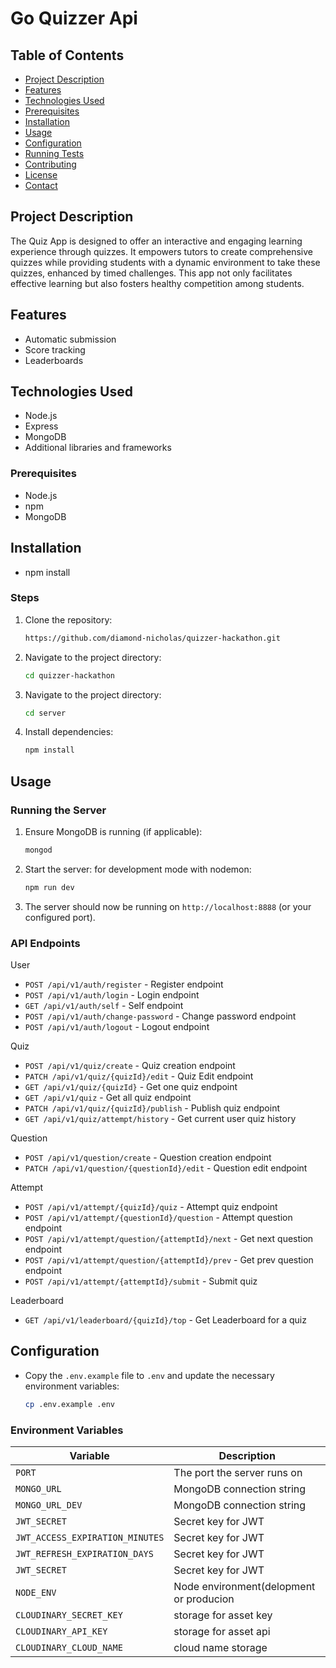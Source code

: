# Go Quizzer Api

## Table of Contents

- [Project Description](#project-description)
- [Features](#features)
- [Technologies Used](#technologies-used)
- [Prerequisites](#prerequisites)
- [Installation](#installation)
- [Usage](#usage)
- [Configuration](#configuration)
- [Running Tests](#running-tests)
- [Contributing](#contributing)
- [License](#license)
- [Contact](#contact)

## Project Description

The Quiz App is designed to offer an interactive and engaging learning experience through quizzes. It empowers tutors to create comprehensive quizzes while providing students with a dynamic environment to take these quizzes, enhanced by timed challenges. This app not only facilitates effective learning but also fosters healthy competition among students.

## Features

- Automatic submission
- Score tracking
- Leaderboards

## Technologies Used

- Node.js
- Express
- MongoDB 
- Additional libraries and frameworks

### Prerequisites

- Node.js
- npm 
- MongoDB

## Installation

- npm install

### Steps

1. Clone the repository:
    ```bash
    https://github.com/diamond-nicholas/quizzer-hackathon.git
    ```
2. Navigate to the project directory:
    ```bash
    cd quizzer-hackathon
    ```
3. Navigate to the project directory:
    ```bash
    cd server
    ```
4. Install dependencies:
    ```bash
    npm install
    ```

## Usage

### Running the Server

1. Ensure MongoDB is running (if applicable):
    ```bash
    mongod
    ```
2. Start the server:
   for development mode with nodemon:
    ```bash
    npm run dev
    ```
3. The server should now be running on `http://localhost:8888` (or your configured port).

### API Endpoints

User
- `POST /api/v1/auth/register` - Register endpoint
- `POST /api/v1/auth/login` - Login endpoint
- `GET /api/v1/auth/self` - Self endpoint
- `POST /api/v1/auth/change-password` - Change password endpoint
- `POST /api/v1/auth/logout` - Logout endpoint

Quiz
- `POST /api/v1/quiz/create` - Quiz creation endpoint
- `PATCH /api/v1/quiz/{quizId}/edit` - Quiz Edit endpoint
- `GET /api/v1/quiz/{quizId}` - Get one quiz endpoint
- `GET /api/v1/quiz` - Get all quiz endpoint
- `PATCH /api/v1/quiz/{quizId}/publish` - Publish quiz endpoint
- `GET /api/v1/quiz/attempt/history` - Get current user quiz history

Question
- `POST /api/v1/question/create` - Question creation endpoint
- `PATCH /api/v1/question/{questionId}/edit` - Question edit endpoint

Attempt
- `POST /api/v1/attempt/{quizId}/quiz` - Attempt quiz endpoint
- `POST /api/v1/attempt/{questionId}/question` - Attempt question endpoint
- `POST /api/v1/attempt/question/{attemptId}/next` - Get next question endpoint
- `POST /api/v1/attempt/question/{attemptId}/prev` - Get prev question endpoint
- `POST /api/v1/attempt/{attemptId}/submit` - Submit quiz

Leaderboard
- `GET /api/v1/leaderboard/{quizId}/top` - Get Leaderboard for a quiz

## Configuration

- Copy the `.env.example` file to `.env` and update the necessary environment variables:
    ```bash
    cp .env.example .env
    ```

### Environment Variables

| Variable           | Description                        |
|--------------------|------------------------------------|
| `PORT`             | The port the server runs on        |
| `MONGO_URL`        | MongoDB connection string          |
| `MONGO_URL_DEV`    | MongoDB connection string          |
| `JWT_SECRET`       | Secret key for JWT                 |
| `JWT_ACCESS_EXPIRATION_MINUTES`     | Secret key for JWT|
| `JWT_REFRESH_EXPIRATION_DAYS`       | Secret key for JWT|
| `JWT_SECRET`       | Secret key for JWT                 |
| `NODE_ENV`         | Node environment(delopment or producion|
| `CLOUDINARY_SECRET_KEY`     | storage for asset key     |
| `CLOUDINARY_API_KEY`        | storage for asset api     |
| `CLOUDINARY_CLOUD_NAME`     |cloud name storage         |



